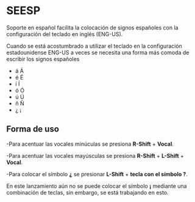 # SEESP
Soporte en español facilita la colocación de signos españoles con la configuración del teclado en inglés (ENG-US).

Cuando se está acostumbrado a utilizar el teclado en la configuración estadounidense ENG-US a veces se necesita una forma más comoda de escribir los signos españoles
- á Á
- é É
- í Í
- ó Ó
- ú Ú
- ñ Ñ
- ¿ ¡

## Forma de uso
-Para acentuar las vocales minúculas se presiona **R-Shift** + **Vocal**.

-Para acentuar las vocales mayúsculas se presiona **R-Shift** + **L-Shift** + **Vocal**.

-Para colocar el símbolo **¿** se presionar **L-Shift** + **tecla con el símbolo ?**.

En este lanzamiento aún no se puede colocar el símbolo **¡** mediante una combinación de teclas, sin embargo, se está trabajando en esto.
